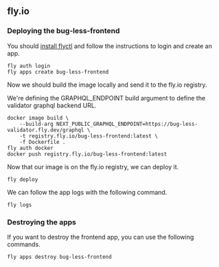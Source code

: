 ## fly.io

### Deploying the bug-less-frontend

You should [install flyctl](https://fly.io/docs/hands-on/install-flyctl/) and follow the instructions to login and create an app.

```shell
fly auth login
fly apps create bug-less-frontend
```

Now we should build the image locally and send it to the fly.io registry.

We're defining the GRAPHQL_ENDPOINT build argument to define the validator graphql backend URL.

```shell
docker image build \
    --build-arg NEXT_PUBLIC_GRAPHQL_ENDPOINT=https://bug-less-validator.fly.dev/graphql \
    -t registry.fly.io/bug-less-frontend:latest \
    -f Dockerfile .
fly auth docker
docker push registry.fly.io/bug-less-frontend:latest
```

Now that our image is on the fly.io registry, we can deploy it.

```shell
fly deploy
```

We can follow the app logs with the following command.

```shell
fly logs
```

### Destroying the apps

If you want to destroy the frontend app, you can use the following commands.

```shell
fly apps destroy bug-less-frontend
```
